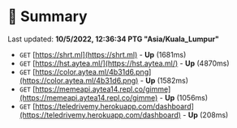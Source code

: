 # 📖 Summary
Last updated: **10/5/2022, 12:36:34 PTG "Asia/Kuala_Lumpur"**

- `GET` [https://shrt.ml](https://shrt.ml) - **Up** (1681ms)
- `GET` [https://hst.aytea.ml/](https://hst.aytea.ml/) - **Up** (4870ms)
- `GET` [https://color.aytea.ml/4b31d6.png](https://color.aytea.ml/4b31d6.png) - **Up** (1582ms)
- `GET` [https://memeapi.aytea14.repl.co/gimme](https://memeapi.aytea14.repl.co/gimme) - **Up** (1056ms)
- `GET` [https://teledrivemy.herokuapp.com/dashboard](https://teledrivemy.herokuapp.com/dashboard) - **Up** (208ms)
